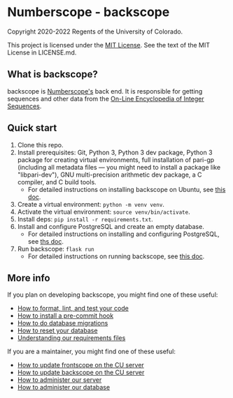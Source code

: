 Numberscope - backscope
=======================

Copyright 2020-2022 Regents of the University of Colorado.

This project is licensed under the
[MIT License](https://opensource.org/licenses/MIT). See the text of the
MIT License in LICENSE.md.

What is backscope?
------------------

backscope is [Numberscope's](https://numberscope.colorado.edu) back end.
It is responsible for getting sequences and other data from the
[On-Line Encyclopedia of Integer Sequences](https://oeis.org).

Quick start
-----------

1. Clone this repo.
2. Install prerequisites: Git, Python 3, Python 3 dev package,
   Python 3 package for creating virtual environments, full installation
   of pari-gp (including all metadata files — you might need to install
   a package like "libpari-dev"), GNU multi-precision arithmetic dev
   package, a C compiler, and C build tools.
   + For detailed instructions on installing backscope on Ubuntu, see
     [this doc](doc/install-ubuntu.md).
3. Create a virtual environment: `python -m venv venv`.
4. Activate the virtual environment: `source venv/bin/activate`.
5. Install deps: `pip install -r requirements.txt`.
6. Install and configure PostgreSQL and create an empty database.
   + For detailed instructions on installing and configuring PostgreSQL,
     see [ths doc](doc/install-postgres.md).
7. Run backscope: `flask run`
   + For detailed instructions on running backscope, see
     [this doc](doc/running-backscope.md).

More info
---------

If you plan on developing backscope, you might find one of these useful:

- [How to format, lint, and test your code](doc/format-lint-test.md)
- [How to install a pre-commit hook](doc/pre-commit-hook.md)
- [How to do database migrations](doc/db-migrations.md)
- [How to reset your database](doc/db-reset.md)
- [Understanding our requirements files](doc/requirements.md)

If you are a maintainer, you might find one of these useful:

- [How to update frontscope on the CU server](doc/server-update-frontscope.md)
- [How to update backscope on the CU server](doc/server-update-backscope.md)
- [How to administer our server](doc/server-admin.md)
- [How to administer our database](doc/db-admin.md)